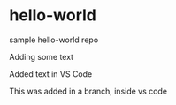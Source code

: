 # hello-world
sample hello-world repo

Adding some text

Added text in VS Code

This was added in a branch, inside vs code